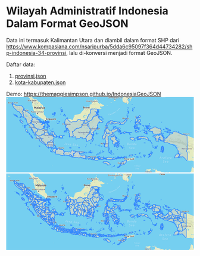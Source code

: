 # Wilayah Administratif Indonesia Dalam Format GeoJSON
Data ini termasuk Kalimantan Utara dan diambil dalam format SHP dari https://www.kompasiana.com/nsaripurba/5dda6c95097f364d44734282/shp-indonesia-34-provinsi, lalu di-konversi menjadi format GeoJSON.

Daftar data:
1. [provinsi.json](https://raw.githubusercontent.com/TheMaggieSimpson/IndonesiaGeoJSON/main/provinsi.json)
2. [kota-kabupaten.json](https://raw.githubusercontent.com/TheMaggieSimpson/IndonesiaGeoJSON/main/kota-kabupaten.json)

Demo: https://themaggiesimpson.github.io/IndonesiaGeoJSON
![IndonesiaGeoJSON-Provinces](https://raw.githubusercontent.com/TheMaggieSimpson/IndonesiaGeoJSON/main/figs/provinsi.PNG)
![IndonesiaGeoJSON-CitiesAndRegencies](https://raw.githubusercontent.com/TheMaggieSimpson/IndonesiaGeoJSON/main/figs/kota-kabupaten.PNG)
